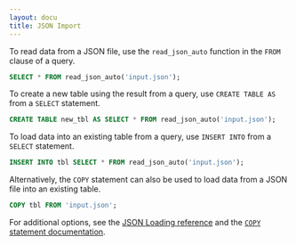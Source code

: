 ```yaml
---
layout: docu
title: JSON Import
---
```


To read data from a JSON file, use the `read_json_auto` function in the `FROM` clause of a query.

```sql
SELECT * FROM read_json_auto('input.json');
```

To create a new table using the result from a query, use `CREATE TABLE AS` from a `SELECT` statement.

```sql
CREATE TABLE new_tbl AS SELECT * FROM read_json_auto('input.json');
```

To load data into an existing table from a query, use `INSERT INTO` from a `SELECT` statement.

```sql
INSERT INTO tbl SELECT * FROM read_json_auto('input.json');
```

Alternatively, the `COPY` statement can also be used to load data from a JSON file into an existing table.

```sql
COPY tbl FROM 'input.json';
```

For additional options, see the [JSON Loading reference](../../data/json) and the [`COPY` statement documentation](../../sql/statements/copy).
